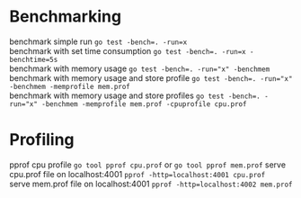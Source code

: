 # Benchmarking

benchmark simple run `go test -bench=. -run=x`  
benchmark with set time consumption `go test -bench=. -run=x -benchtime=5s`  
benchmark with memory usage `go test -bench=. -run="x" -benchmem`  
benchmark with memory usage and store profile `go test -bench=. -run="x" -benchmem -memprofile mem.prof`  
benchmark with memory usage and store profiles `go test -bench=. -run="x" -benchmem -memprofile mem.prof -cpuprofile cpu.prof`  

# Profiling

pprof cpu profile `go tool pprof cpu.prof` or `go tool pprof mem.prof`
serve cpu.prof file on localhost:4001 `pprof -http=localhost:4001 cpu.prof`  
serve mem.prof file on localhost:4001 `pprof -http=localhost:4002 mem.prof`
